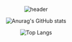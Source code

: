 <div align="center">  

![header](https://capsule-render.vercel.app/api?type=waving&color=green&height=200&section=footer&text=SaGo_MunGcci's%20GitHub&fontSize=50)  
  
![Anurag's GitHub stats](https://github-readme-stats.vercel.app/api?username=pmjn1025&show_icons=true&theme=radical)  


![Top Langs](https://github-readme-stats.vercel.app/api/top-langs/?username=pmjn1025&layout=compact&theme=tokyonight)  
  
</div>
<!--
**pmjn1025/pmjn1025** is a ✨ _special_ ✨ repository because its `README.md` (this file) appears on your GitHub profile.

Here are some ideas to get you started:

- 🔭 I’m currently working on ...
- 🌱 I’m currently learning ...
- 👯 I’m looking to collaborate on ...
- 🤔 I’m looking for help with ...
- 💬 Ask me about ...
- 📫 How to reach me: ...
- 😄 Pronouns: ...
- ⚡ Fun fact: ...
-->
